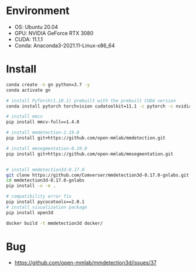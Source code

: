# Environment

-   OS: Ubuntu 20.04
-   GPU: NVIDIA GeForce RTX 3080
-   CUDA: 11.1.1
-   Conda: Anaconda3-2021.11-Linux-x86_64

# Install

```bash
conda create -n gn python=3.7 -y
conda activate gn

# install PyTorch(1.10.1) prebuilt with the prebuilt CUDA version
conda install pytorch torchvision cudatoolkit=11.1 -c pytorch -c nvidia

# install mmcv
pip install mmcv-full==1.4.0

# install mmdetection-2.19.0
pip install git+https://github.com/open-mmlab/mmdetection.git

# install mmsegmentation-0.19.0
pip install git+https://github.com/open-mmlab/mmsegmentation.git


# install mmdetection3d-0.17.0
git clone https://github.com/Comverser/mmdetection3d-0.17.0-gnlabs.git
cd mmdetection3d-0.17.0-gnlabs
pip install -v -e .

# compatibility error fix
pip install pycocotools==2.0.1
# install visualization package
pip install open3d
```

```bash
docker build -t mmdetection3d docker/
```

# Bug

-   https://github.com/open-mmlab/mmdetection3d/issues/37


